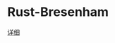 # Rust-Bresenham
[详细](https://baike.baidu.com/item/Bresenham%E7%9B%B4%E7%BA%BF%E6%BC%94%E7%AE%97%E6%B3%95/8011208?fr=aladdin)
